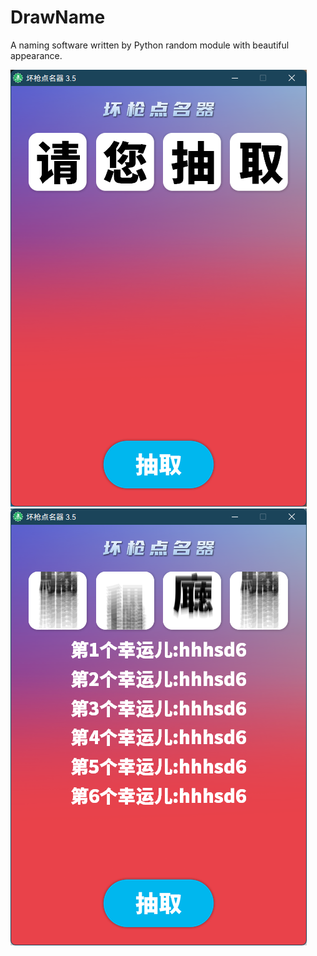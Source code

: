 # DrawName
A naming software written by Python random module with beautiful appearance.

![截图1](./截图/1.png)
![截图2](./截图/2.png)
